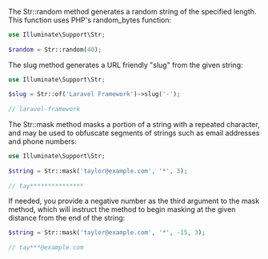 The Str::random method generates a random string of the specified length. This function uses PHP's random_bytes function:
````php
use Illuminate\Support\Str;
 
$random = Str::random(40);
````


The slug method generates a URL friendly "slug" from the given string:
````php
use Illuminate\Support\Str;
 
$slug = Str::of('Laravel Framework')->slug('-');
 
// laravel-framework
````


The Str::mask method masks a portion of a string with a repeated character, and may be used to obfuscate segments of strings such as email addresses and phone numbers:
````php
use Illuminate\Support\Str;
 
$string = Str::mask('taylor@example.com', '*', 3);
 
// tay***************
````

If needed, you provide a negative number as the third argument to the mask method, which will instruct the method to begin masking at the given distance from the end of the string:
````php
$string = Str::mask('taylor@example.com', '*', -15, 3);
 
// tay***@example.com
````